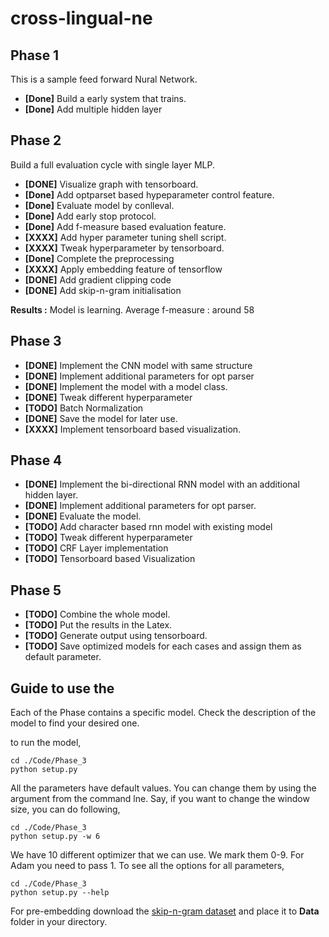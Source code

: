 
# cross-lingual-ne

## Phase 1

This is a sample feed forward Nural Network.

+ **[Done]** Build a early system that trains. 
+ **[Done]** Add multiple hidden layer

## Phase 2

Build a full evaluation cycle with single layer MLP.

+ **[DONE]** Visualize graph with tensorboard.
+ **[Done]** Add optparset based hypeparameter control feature.
+ **[Done]** Evaluate model by conlleval.
+ **[Done]** Add early stop protocol.
+ **[Done]** Add f-measure based evaluation feature.
+ **[XXXX]** Add hyper parameter tuning shell script.
+ **[XXXX]** Tweak hyperparameter by tensorboard.
+ **[Done]** Complete the preprocessing
+ **[XXXX]** Apply embedding feature of tensorflow
+ **[DONE]** Add gradient clipping code
+ **[DONE]** Add skip-n-gram initialisation

**Results :** Model is learning. Average f-measure : around 58 


## Phase 3

+ **[DONE]** Implement the CNN model with same structure
+ **[DONE]** Implement additional parameters for opt parser
+ **[DONE]** Implement the model with a model class.
+ **[DONE]** Tweak different hyperparameter 
+ **[TODO]** Batch Normalization
+ **[DONE]** Save the model for later use. 
+ **[XXXX]** Implement tensorboard based visualization. 

## Phase 4

+ **[DONE]** Implement the bi-directional RNN model with an additional hidden layer.
+ **[DONE]** Implement additional parameters for opt parser.
+ **[DONE]** Evaluate the model.
+ **[TODO]** Add character based rnn model with existing model
+ **[TODO]** Tweak different hyperparameter
+ **[TODO]** CRF Layer implementation
+ **[TODO]** Tensorboard based Visualization

## Phase 5

+ **[TODO]** Combine the whole model. 
+ **[TODO]** Put the results in the Latex.
+ **[TODO]** Generate output using tensorboard.
+ **[TODO]** Save optimized models for each cases and assign them as default parameter.



## Guide to use the

Each of the Phase contains a specific model. Check the description of the model to find your desired one.

to run the model, 
```
cd ./Code/Phase_3
python setup.py
```

All the parameters have default values. You can change them by using the argument from the command lne. Say, if you want to change the window size, you can do following,

```
cd ./Code/Phase_3
python setup.py -w 6
```

We have 10 different optimizer that we can use. We mark them 0-9. For Adam you need to pass 1. To see all the options for all parameters,
```
cd ./Code/Phase_3
python setup.py --help
```

For pre-embedding download the [skip-n-gram dataset](https://drive.google.com/file/d/0B8nESzOdPhLsdWF2S1Ayb1RkTXc/view) and place it to **Data** folder in your directory.

